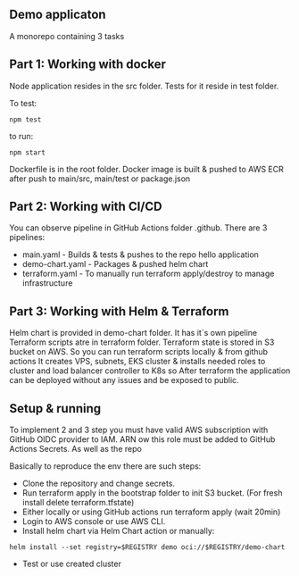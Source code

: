 ## Demo applicaton

A monorepo containing 3 tasks

## Part 1: Working with docker

Node application resides in the src folder. Tests for it reside in test folder.

To test:

```
npm test
```

to run:

```
npm start
```

Dockerfile is in the root folder. Docker image is built & pushed to AWS ECR after push to main/src, main/test or package.json

## Part 2: Working with CI/CD

You can observe pipeline in GitHub Actions folder .github. There are 3 pipelines:

- main.yaml - Builds & tests & pushes to the repo hello application
- demo-chart.yaml - Packages & pushed helm chart
- terraform.yaml - To manually run terraform apply/destroy to manage infrastructure

## Part 3: Working with Helm & Terraform

Helm chart is provided in demo-chart folder. It has it`s own pipeline
Terraform scripts atre in terraform folder.
Terraform state is stored in S3 bucket on AWS. So you can run terraform scripts locally & from github actions
It creates VPS, subnets, EKS cluster & installs needed roles to cluster and load balancer controller to K8s so
After terraform the application can be deployed without any issues and be exposed to public.

## Setup & running

To implement 2 and 3 step you must have valid AWS subscription with GitHub OIDC provider to IAM. ARN ow this role must be added to GitHub Actions Secrets. As well as the repo

Basically to reproduce the env there are such steps:

- Clone the repository and change secrets.
- Run terraform apply in the bootstrap folder to init S3 bucket. (For fresh install delete terraform.tfstate)
- Either locally or using GitHub actions run terraform apply (wait 20min)
- Login to AWS console or use AWS CLI.
- Install helm chart via Helm Chart action or manually:

```
helm install --set registry=$REGISTRY demo oci://$REGISTRY/demo-chart
```

- Test or use created cluster
